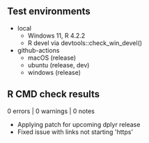 ## Test environments
* local
    * Windows 11, R 4.2.2
    * R devel via devtools::check_win_devel()
* github-actions
    * macOS (release)
    * ubuntu (release, dev)
    * windows (release)

## R CMD check results

0 errors | 0 warnings | 0 notes

* Applying patch for upcoming dplyr release
* Fixed issue with links not starting 'https'
